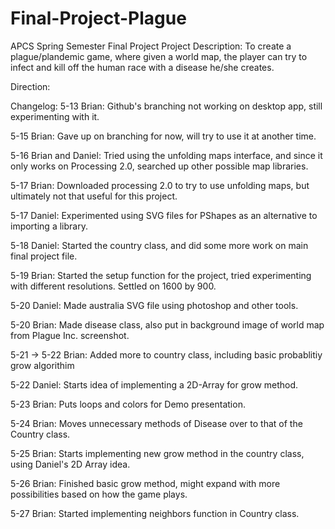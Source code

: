 # Final-Project-Plague
APCS Spring Semester Final Project
Project Description:
To create a plague/plandemic game, where given a world map, the player can try to infect and kill off the human race with a disease he/she creates. 

Direction:

Changelog:
5-13 Brian: Github's branching not working on desktop app, still experimenting with it. 

5-15 Brian: Gave up on branching for now, will try to use it at another time. 

5-16 Brian and Daniel: Tried using the unfolding maps interface, and since it only works on Processing 2.0, searched up other possible map libraries. 

5-17 Brian: Downloaded processing 2.0  to try to use unfolding maps, but ultimately not that useful for this project.

5-17 Daniel: Experimented using SVG files for PShapes as an alternative to importing a library. 

5-18 Daniel: Started the country class, and did some more work on main final project file. 

5-19 Brian: Started the setup function for the project, tried experimenting with different resolutions. Settled on 1600 by 900.

5-20 Daniel: Made australia SVG file using photoshop and other tools. 

5-20 Brian: Made disease class, also put in background image of world map from Plague Inc. screenshot. 

5-21 -> 5-22 Brian: Added more to country class, including basic probablitiy grow algorithim

5-22 Daniel: Starts idea of implementing a 2D-Array for grow method.

5-23 Brian: Puts loops and colors for Demo presentation.  

5-24 Brian: Moves unnecessary methods of Disease over to that of the Country class.

5-25 Brian: Starts implementing new grow method in the country class, using Daniel's 2D Array idea. 

5-26 Brian: Finished basic grow method, might expand with more possibilities based on how the game plays. 

5-27 Brian: Started implementing neighbors function in Country class. 
